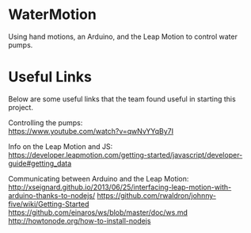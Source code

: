 WaterMotion
===========

Using hand motions, an Arduino, and the Leap Motion to control water pumps. 

Useful Links
===========
Below are some useful links that the team found useful in starting this project.

Controlling the pumps:                                                                                                          
https://www.youtube.com/watch?v=qwNvYYqBy7I

Info on the Leap Motion and JS:                                                                                                 
https://developer.leapmotion.com/getting-started/javascript/developer-guide#getting_data

Communicating between Arduino and the Leap Motion:                                                                              
http://xseignard.github.io/2013/06/25/interfacing-leap-motion-with-arduino-thanks-to-nodejs/
https://github.com/rwaldron/johnny-five/wiki/Getting-Started
https://github.com/einaros/ws/blob/master/doc/ws.md
http://howtonode.org/how-to-install-nodejs
